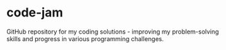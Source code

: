 # code-jam

GitHub repository for my coding solutions - improving my problem-solving skills and progress in various programming challenges.
